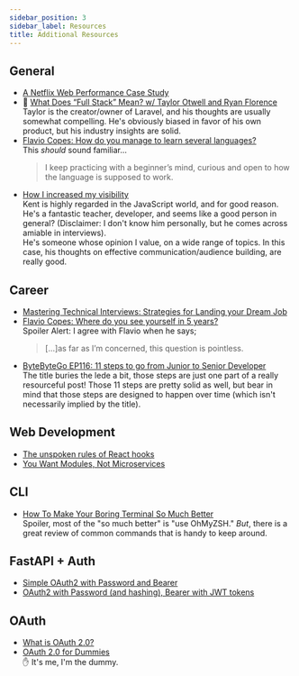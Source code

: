 ```yaml
---
sidebar_position: 3
sidebar_label: Resources
title: Additional Resources
---
```


<!-- markdownlint-disable no-inline-html no-trailing-punctuation -->

## General

- [A Netflix Web Performance Case Study](https://medium.com/dev-channel/a-netflix-web-performance-case-study-c0bcde26a9d9)
- :movie_camera: [What Does “Full Stack” Mean? w/ Taylor Otwell and Ryan Florence](https://www.youtube.com/watch?v=cgxtLOYE2TE)
  <br/>Taylor is the creator/owner of Laravel, and his thoughts are usually somewhat compelling. He's obviously biased in favor of his own product, but his industry insights are solid.
- [Flavio Copes: How do you manage to learn several languages?](https://flaviocopes.com/how-do-you-manage-to-learn-several-languages/)
  <br/>This _should_ sound familiar...
  > I keep practicing with a beginner’s mind, curious and open to how the language is supposed to work.
- [How I increased my visibility](https://kentcdodds.com/blog/how-i-increased-my-visibility?utm_source=tldrwebdev)
  <br/>Kent is highly regarded in the JavaScript world, and for good reason. He's a fantastic teacher, developer, and seems like a good person in general? (Disclaimer: I don't know him personally, but he comes across amiable in interviews).
  <br/>He's someone whose opinion I value, on a wide range of topics. In this case, his thoughts on effective communication/audience building, are really good.

## Career

- [Mastering Technical Interviews: Strategies for Landing your Dream Job](https://blog.openreplay.com/mastering-technical-interviews/)
- [Flavio Copes: Where do you see yourself in 5 years?](https://flaviocopes.com/where-do-you-see-yourself-in-5-years/)
  <br/>Spoiler Alert: I agree with Flavio when he says;
  > [...]as far as I’m concerned, this question is pointless.
- [ByteByteGo EP116: 11 steps to go from Junior to Senior Developer](https://blog.bytebytego.com/p/ep116-11-steps-to-go-from-junior)
  <br/>The title buries the lede a bit, those steps are just one part of a really resourceful post! Those 11 steps are pretty solid as well, but bear in mind that those steps are designed to happen over time (which isn't necessarily implied by the title).

## Web Development

- [The unspoken rules of React hooks](https://macwright.com/2024/09/19/the-extra-rules-of-hooks?utm_source=tldrwebdev)
- [You Want Modules, Not Microservices](https://blogs.newardassociates.com/blog/2023/you-want-modules-not-microservices.html?utm_source=tldrwebdev)

## CLI

- [How To Make Your Boring Terminal So Much Better](https://levelup.gitconnected.com/how-to-make-your-boring-terminal-so-much-better-0361ad631f01)
  <br/>Spoiler, most of the "so much better" is "use OhMyZSH." _But_, there is a great review of common commands that is handy to keep around.

## FastAPI + Auth

- [Simple OAuth2 with Password and Bearer](https://fastapi.tiangolo.com/tutorial/security/simple-oauth2/)
- [OAuth2 with Password (and hashing), Bearer with JWT tokens](https://fastapi.tiangolo.com/tutorial/security/oauth2-jwt/)

## OAuth

- [What is OAuth 2.0?](https://auth0.com/intro-to-iam/what-is-oauth-2)
- [OAuth 2.0 for Dummies](https://hackernoon.com/oauth-20-for-dummies)
  <br/>:raised_hand: It's me, I'm the dummy.

